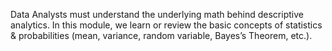 Data Analysts must understand the underlying math behind descriptive analytics. In this module, we learn or review the basic concepts of statistics & probabilities (mean, variance, random variable, Bayes’s Theorem, etc.).
